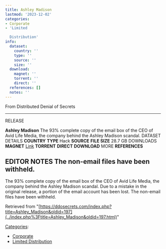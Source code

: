 ```yaml
---
title: Ashley Madison
lastmod: '2023-12-02'
categories:
- Corporate
- 'Limited

  Distribution'
info:
  dataset:
    country: ''
    type: ''
    source: ''
    size: ''
  download:
    magnet: ''
    torrent: ''
    direct: ''
  references: []
  notes: ''
---
```




From Distributed Denial of Secrets

---
RELEASE

**Ashley Madison**
The 93% complete copy of the email box of the CEO of Avid Life Media, the company behind the Ashley Madison scandal.
DATASET DETAILS
**COUNTRY**
**TYPE** Hack
**SOURCE**
**FILE SIZE** 28.7 GB
DOWNLOADS
**MAGNET** [Link](magnet:?xt=urn:btih:147F23340DB78DA7F81FA4D5E32132B5F2530639&dn=noel.biderman@avidlifemedia.com.mbox&tr=udp://tracker.leechers-paradise.org:6969&tr=udp://zer0day.ch:1337&tr=udp://open.demonii.com:1337&tr=udp://tracker.coppersurfer.tk:6969&tr=udp://exodus.desync.com:6969)
**TORRENT**
**DIRECT DOWNLOAD**
MORE
**REFERENCES**

**EDITOR NOTES**
The non-email files have been withheld.
---

The 93% complete copy of the email box of the CEO of Avid Life Media,
the company behind the Ashley Madison scandal. Due to a mistake in the
original release, a portion of the email account has been lost. The
non-email files have been withheld.

Retrieved from
"[https://ddosecrets.com/index.php?title=Ashley_Madison&oldid=197](../index.php%3Ftitle=Ashley_Madison&oldid=197.html)"

[Categories](./Special:Categories.html "Special:Categories"):

- [Corporate](./Category:Corporate.html "Category:Corporate")
- [Limited
Distribution](./Category:Limited_Distribution.html "Category:Limited Distribution")
